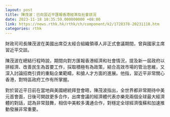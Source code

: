 ```yaml
---
layout: post
title: 陳茂波：已向習近平匯報香港經濟及社會狀況
date: 2023-11-18 10:35:59.000000000 +08:00
link: https://news.rthk.hk/rthk/ch/component/k2/1728378-20231118.htm
categories: rthk
---
```


財政司司長陳茂波在美國出席亞太經合組織領導人非正式會議期間，曾與國家主席習近平交談。

陳茂波在總結行程時說，期間向對方匯報香港經濟和社會情況，提及新一屆政府以拼經濟、改善民生為首要工作，採取積極有為政策，結合高效市場的管治思維，又深入討論招商引資的重點企業範疇，和搶人才方面的進展。他指，習近平非常關心香港，對特區政府工作有所掌握。

對於習近平日前在當地與美國總統拜登會晤，陳茂波指出，全世界都非常期待中美元首會面，日後可開啟更多合作，出席會議的經濟體代表亦樂見兩個全球最大經濟體的對話，認為非常鼓舞，相信中美較多溝通合作，對穩定全球經濟復蘇和加速推動發展非常重要。
